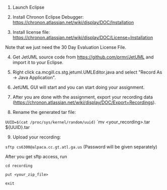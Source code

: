 1. Launch Eclipse

2. Install Chronon Eclipse Debugger: https://chronon.atlassian.net/wiki/display/DOC/Installation

3. Install license file: https://chronon.atlassian.net/wiki/display/DOC/License+Installation

  Note that we just need the 30 Day Evaluation License File.
  
4. Get JetUML source code from https://github.com/prmr/JetUML and import it to your Eclipse.

5. Right click ca.mcgill.cs.stg.jetuml.UMLEditor.java and select "Record As -> Java Application".

6. JetUML GUI will start and you can start doing your assignment.

7. After you are done with the assignment, export your recording data (https://chronon.atlassian.net/wiki/display/DOC/Export+Recordings).

8. Rename the generated tar file:
  
  `UUID=$(cat /proc/sys/kernel/random/uuid)`
  `mv <your_recording>.tar ${UUID}.tar
  
9. Upload your recording:

  `sftp cs6300@alpaca.cc.gt.atl.ga.us` (Password will be given separately)

  After you get sftp access, run

  `cd recording`

  `put <your_zip_file>`

  `exit`
